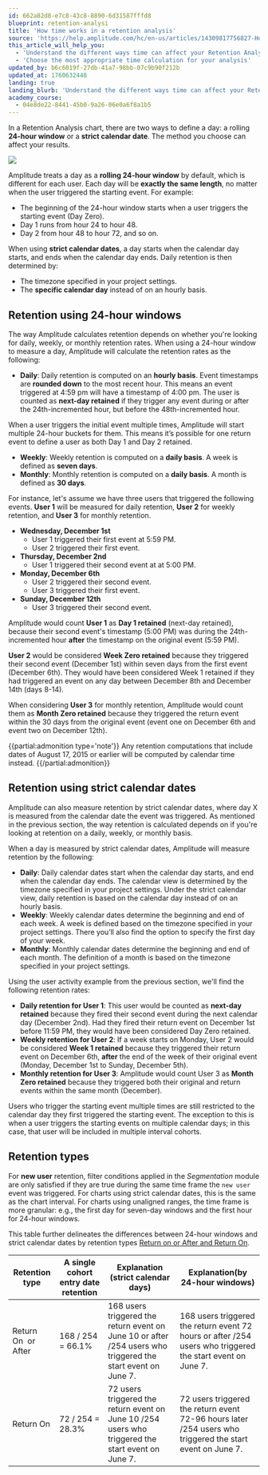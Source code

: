 ```yaml
---
id: 662a82d8-e7c8-43c8-8890-6d31587fffd8
blueprint: retention-analysi
title: 'How time works in a retention analysis'
source: 'https://help.amplitude.com/hc/en-us/articles/14309817756827-How-time-works-in-a-retention-analysis'
this_article_will_help_you:
  - 'Understand the different ways time can affect your Retention Analysis chart'
  - 'Choose the most appropriate time calculation for your analysis'
updated_by: b6c6019f-27db-41a7-98bb-07c9b90f212b
updated_at: 1760632448
landing: true
landing_blurb: 'Understand the different ways time can affect your Retention Analysis chart'
academy_course:
  - 04e8de22-8441-45b0-9a26-06e0a6f8a1b5
---
```

In a Retention Analysis chart, there are two ways to define a day: a rolling **24-hour window** or a **strict calendar date**. The method you choose can affect your results.

![](/docs/output/img/retention-analysis/20460042102939.png)

Amplitude treats a day as a **rolling 24-hour window** by default, which is different for each user. Each day will be **exactly the same length**, no matter when the user triggered the starting event. For example:

* The beginning of the 24-hour window starts when a user triggers the starting event (Day Zero).
* Day 1 runs from hour 24 to hour 48.
* Day 2 from hour 48 to hour 72, and so on.

When using **strict calendar dates**, a day starts when the calendar day starts, and ends when the calendar day ends. Daily retention is then determined by:

* The timezone specified in your project settings.
* The **specific calendar day** instead of on an hourly basis.

## Retention using 24-hour windows

The way Amplitude calculates retention depends on whether you're looking for daily, weekly, or monthly retention rates. When using a 24-hour window to measure a day, Amplitude will calculate the retention rates as the following:

* **Daily**: Daily retention is computed on an **hourly basis**. Event timestamps are **rounded down** to the most recent hour. This means an event triggered at 4:59 pm will have a timestamp of 4:00 pm. The user is counted as **next-day retained** if they trigger any event during or after the 24th-incremented hour, but before the 48th-incremented hour.

When a user triggers the initial event multiple times, Amplitude will start multiple 24-hour buckets for them. This means it’s possible for one return event to define a user as both Day 1 and Day 2 retained.

* **Weekly**: Weekly retention is computed on a **daily basis**. A week is defined as **seven days**.
* **Monthly**: Monthly retention is computed on a **daily basis**. A month is defined as **30 days**.

For instance, let's assume we have three users that triggered the following events. **User 1** will be measured for daily retention, **User 2** for weekly retention, and **User 3** for monthly retention.

* **Wednesday, December 1st**
	* User 1 triggered their first event at 5:59 PM.
	* User 2 triggered their first event.
* **Thursday, December 2nd** 
	* User 1 triggered their second event at at 5:00 PM.
* **Monday, December 6th** 
	* User 2 triggered their second event.
	* User 3 triggered their first event.
* **Sunday, December 12th**
	* User 3 triggered their second event.

Amplitude would count **User 1** as **Day 1 retained** (next-day retained), because their second event's timestamp (5:00 PM) was during the 24th-incremented hour **after** the timestamp on the original event (5:59 PM).

**User 2** would be considered **Week Zero retained** because they triggered their second event (December 1st) within seven days from the first event (December 6th). They would have been considered Week 1 retained if they had triggered an event on any day between December 8th and December 14th (days 8-14).

When considering **User 3** for monthly retention, Amplitude would count them as **Month Zero retained** because they triggered the return event within the 30 days from the original event (event one on December 6th and event two on December 12th).

{{partial:admonition type='note'}}
Any retention computations that include dates of August 17, 2015 or earlier will be computed by calendar time instead.
{{/partial:admonition}}

## Retention using strict calendar dates

Amplitude can also measure retention by strict calendar dates, where day X is measured from the calendar date the event was triggered. As mentioned in the previous section, the way retention is calculated depends on if you're looking at retention on a daily, weekly, or monthly basis. 

When a day is measured by strict calendar dates, Amplitude will measure retention by the following:

* **Daily**: Daily calendar dates start when the calendar day starts, and end when the calendar day ends. The calendar view is determined by the timezone specified in your project settings. Under the strict calendar view, daily retention is based on the calendar day instead of on an hourly basis.
* **Weekly**: Weekly calendar dates determine the beginning and end of each week. A week is defined based on the timezone specified in your project settings. There you’ll also find the option to specify the first day of your week.
* **Monthly**: Monthly calendar dates determine the beginning and end of each month. The definition of a month is based on the timezone specified in your project settings.

Using the user activity example from the previous section, we'll find the following retention rates: 

* **Daily retention for User 1**: This user would be counted as **next-day retained** because they fired their second event during the next calendar day (December 2nd). Had they fired their return event on December 1st before 11:59 PM, they would have been considered Day Zero retained.
* **Weekly retention for User 2**: If a week starts on Monday, User 2 would be considered **Week 1 retained** because they triggered their return event on December 6th, **after** the end of the week of their original event (Monday, December 1st to Sunday, December 5th).
* **Monthly retention for User 3**: Amplitude would count User 3 as **Month Zero retained** because they triggered both their original and return events within the same month (December).

Users who trigger the starting event multiple times are still restricted to the calendar day they first triggered the starting event. The exception to this is when a user triggers the starting events on multiple calendar days; in this case, that user will be included in multiple interval cohorts.

## Retention types

For **new user** retention, filter conditions applied in the *Segmentation* module are only satisfied if they are true during the same time frame the `new user` event was triggered. For charts using strict calendar dates, this is the same as the chart interval. For charts using unaligned ranges, the time frame is more granular: e.g., the first day for seven-day windows and the first hour for 24-hour windows.

This table further delineates the differences between 24-hour windows and strict calendar dates by retention types [Return on or After and Return On](/docs/analytics/charts/retention-analysis/retention-analysis-calculation).

| Retention type      | A single cohort entry date retention | Explanation (strict calendar days)                                                                           | Explanation(by 24-hour windows)                                                                            |
| ------------------- | ------------------------------------ | ------------------------------------------------------------------------------------------------------------ | ---------------------------------------------------------------------------------------------------------- |
| Return On  or After | 168 / 254 = 66.1%                    | 168 users triggered the return event on June 10 or after /254 users who triggered the start event on June 7. | 168 users triggered the return event 72 hours or after /254 users who triggered the start event on June 7. |
| Return On           | 72 / 254 = 28.3%                     | 72 users triggered the return event on June 10 /254 users who triggered the start event on June 7.           | 72 users triggered the return event 72-96 hours later /254 users who triggered the start event on June 7.  |